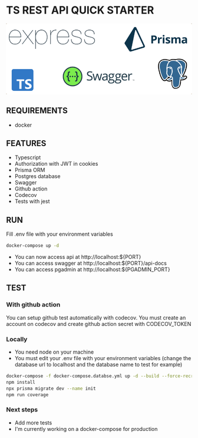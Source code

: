# TS REST API QUICK STARTER

![Cover Image](.git_assets/cover.png)

## REQUIREMENTS 

- docker

## FEATURES

- Typescript
- Authorization with JWT in cookies
- Prisma ORM
- Postgres database
- Swagger
- Github action
- Codecov
- Tests with jest

## RUN

Fill .env file with your environment variables

```bash
docker-compose up -d
```

- You can now access api at http://localhost:${PORT}
- You can access swagger at http://localhost:${PORT}/api-docs
- You can access pgadmin at http://localhost:${PGADMIN_PORT}

## TEST

### With github action

You can setup github test automatically with codecov. You must create an account on codecov and create github action secret with CODECOV_TOKEN

### Locally

- You need node on your machine
- You must edit your .env file with your environment variables (change the database url to localhost and the database name to test for example)

```bash
docker-compose -f docker-compose.databse.yml up -d --build --force-recreate
npm install
npx prisma migrate dev --name init
npm run coverage
```

### Next steps

- Add more tests
- I'm currently working on a docker-compose for production